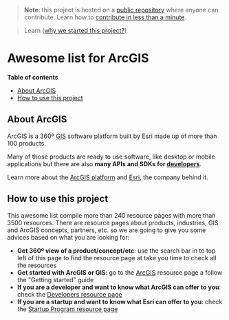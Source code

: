 > **Note**: this project is hosted on a [public repository](https://github.com/hhkaos/awesome-arcgis) where anyone can contribute. Learn how to [contribute in less than a minute](https://github.com/hhkaos/awesome-arcgis/blob/master/CONTRIBUTING.md#contributions).

> Learn ([why we started this project?](./about/README.md))

# Awesome list for ArcGIS

<!-- START doctoc generated TOC please keep comment here to allow auto update -->
<!-- DON'T EDIT THIS SECTION, INSTEAD RE-RUN doctoc TO UPDATE -->
**Table of contents**

- [About ArcGIS](#about-arcgis)
- [How to use this project](#how-to-use-this-project)

<!-- END doctoc generated TOC please keep comment here to allow auto update -->

## About ArcGIS

ArcGIS is a 360º [GIS](./gis/README.md) software platform built by Esri made up of more than 100 products.

Many of those products are ready to use software, like desktop or mobile applications but there are also **many APIs and SDKs for [developers](arcgis/developers/README.md)**.

Learn more about the [ArcGIS platform](./arcgis/README.md) and [Esri](./esri/README.md), the company behind it.

## How to use this project

This awesome list compile more than 240 resource pages with more than 3500 resources. There are resource pages about products, industries, GIS and ArcGIS concepts, partners, etc. so we are going to give you some advices based on what you are looking for:

* **Get 360º view of a product/concept/etc**: use the search bar in to top left of this page to find the resource page at take you time to check all the resources
* **Get started with ArcGIS or GIS**: go to the [ArcGIS](./arcgis/README.md) resource page a follow the "Getting started" guide
* **If you are a developer and want to know what ArcGIS can offer to you**: check the [Developers resource page](./arcgis/developers/README.md)
* **If you are a startup and want to know what Esri can offer to you**: check the [Startup Program resource page](./esri/partners/programs/startup-program/README.md)

